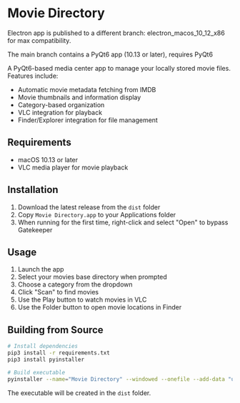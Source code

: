 # Movie Directory

Electron app is published to a different branch: electron_macos_10_12_x86 for max compatibility.

The main branch contains a PyQt6 app (10.13 or later), requires PyQt6 

A PyQt6-based media center app to manage your locally stored movie files. Features include:
- Automatic movie metadata fetching from IMDB
- Movie thumbnails and information display
- Category-based organization
- VLC integration for playback
- Finder/Explorer integration for file management

## Requirements
- macOS 10.13 or later
- VLC media player for movie playback

## Installation
1. Download the latest release from the `dist` folder
2. Copy `Movie Directory.app` to your Applications folder
3. When running for the first time, right-click and select "Open" to bypass Gatekeeper

## Usage
1. Launch the app
2. Select your movies base directory when prompted
3. Choose a category from the dropdown
4. Click "Scan" to find movies
5. Use the Play button to watch movies in VLC
6. Use the Folder button to open movie locations in Finder

## Building from Source
```bash
# Install dependencies
pip3 install -r requirements.txt
pip3 install pyinstaller

# Build executable
pyinstaller --name="Movie Directory" --windowed --onefile --add-data "ui:ui" --add-data "core:core" main.py
```

The executable will be created in the `dist` folder.
